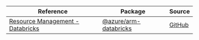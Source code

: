 | Reference | Package | Source |
|---|---|---|
|[Resource Management - Databricks](arm-databricks-readme.md)|[@azure/arm-databricks](https://www.npmjs.com/package/@azure/arm-databricks)|[GitHub](https://github.com/Azure/azure-sdk-for-js/blob/main/sdk/databricks/arm-databricks)|
